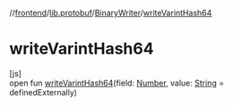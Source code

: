 //[frontend](../../../index.md)/[lib.protobuf](../index.md)/[BinaryWriter](index.md)/[writeVarintHash64](write-varint-hash64.md)

# writeVarintHash64

[js]\
open fun [writeVarintHash64](write-varint-hash64.md)(field: [Number](https://kotlinlang.org/api/latest/jvm/stdlib/kotlin/-number/index.html), value: [String](https://kotlinlang.org/api/latest/jvm/stdlib/kotlin/-string/index.html) = definedExternally)
